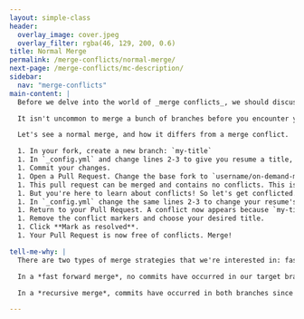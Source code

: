 ```yaml
---
layout: simple-class
header:
  overlay_image: cover.jpeg
  overlay_filter: rgba(46, 129, 200, 0.6)
title: Normal Merge
permalink: /merge-conflicts/normal-merge/
next-page: /merge-conflicts/mc-description/
sidebar:
  nav: "merge-conflicts"
main-content: |
  Before we delve into the world of _merge conflicts_, we should discuss what a normal merge is doing. When you take some commits from the _new-feature_ branch and merge it into _master_ you are simply applying the commits that you made on the _new-feature_ branch on the _master_ branch.

  It isn't uncommon to merge a bunch of branches before you encounter your first _merge conflict_. That is because Git is _really_ smart when it comes merging. But, sometimes you and another collaborator both have an idea for a change to the same code and Git needs you to examine the conflicting changes before it can successfully implement the changes.

  Let's see a normal merge, and how it differs from a merge conflict.

  1. In your fork, create a new branch: `my-title`
  1. In `_config.yml` and change lines 2-3 to give you resume a title, and a description.
  1. Commit your changes.
  1. Open a Pull Request. Change the base fork to `username/on-demand-merge-conflict`. Use **base:** of `gh-pages` and **compare:** of `my-title`
  1. This pull request can be merged and contains no conflicts. This is because no conflicting commits appear on `master`, the target of our merge.
  1. But you're here to learn about conflicts! So let's get conflicted. Check out to the the `master` branch.
  1. In `_config.yml` change the same lines 2-3 to change your resume's title, and description. Ensure your changes are different from those in step 2.
  1. Return to your Pull Request. A conflict now appears because `my-title` is based on a previous point in history, and new commits override our proposed change. Let's solve this, our first conflict. Click on **Resolve conflict**.
  1. Remove the conflict markers and choose your desired title.
  1. Click **Mark as resolved**.
  1. Your Pull Request is now free of conflicts. Merge!

tell-me-why: |
  There are two types of merge strategies that we're interested in: fast forward and recursive

  In a *fast forward merge*, no commits have occurred in our target branch since we branched. Therefore, the easiest way to combine the changes from both branches is to fast-forward the HEAD pointer your most recent commit on the topic branch. Because the history of both branches is one and the same, there no competition and, therefore, no possibility for merge conflicts in a fast forward merge.

  In a *recursive merge*, commits have occurred in both branches since we branched. Not all recursive merges result in conflicts, but when the new history (since merging) of both branches attempt to edit the same line of the same file, a merge conflict will appear. 

---
```


